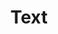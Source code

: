 ---
layout: page-fullwidth
title: Text
permalink: /text/
breadcrumb: true
header:
    title: Texte Schreiben für das Internet
    image_fullwidth: header_typewriter.jpg
---